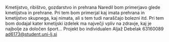 Kmetijstvo, ribištvo, gozdarstvo in prehrana
Naredil bom primerjavo glede kmetijstva in prehrane. Pri tem bom primerjal kaj imata prehrana in kmetijstvo skupnega, kaj nimata,
ali s tem tudi naraščajo bolezni itd. Pri tem bom dodajal kater kmetijski izdelek ma največji vpliv na zdravje, kaj je najbolje za
določen šport...
Projekt bo individualen
Aljaž Debelak
63160089
ad6173@student.uni-lj.si
